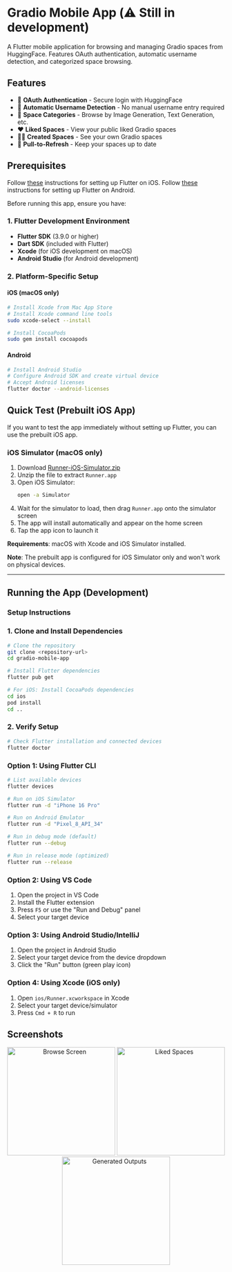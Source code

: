 # Gradio Mobile App (⚠️ Still in development)

A Flutter mobile application for browsing and managing Gradio spaces from HuggingFace. Features OAuth authentication, automatic username detection, and categorized space browsing.

## Features

- 🔐 **OAuth Authentication** - Secure login with HuggingFace
- 👤 **Automatic Username Detection** - No manual username entry required
- 📱 **Space Categories** - Browse by Image Generation, Text Generation, etc.
- ❤️ **Liked Spaces** - View your public liked Gradio spaces
- 👨‍💻 **Created Spaces** - See your own Gradio spaces
- 🔄 **Pull-to-Refresh** - Keep your spaces up to date

## Prerequisites
Follow [these](https://docs.flutter.dev/get-started/install/macos/mobile-ios) instructions for setting up Flutter on iOS.
Follow [these](https://docs.flutter.dev/get-started/install/macos/mobile-android) instructions for setting up Flutter on Android.

Before running this app, ensure you have:

### 1. Flutter Development Environment
- **Flutter SDK** (3.9.0 or higher)
- **Dart SDK** (included with Flutter)
- **Xcode** (for iOS development on macOS)
- **Android Studio** (for Android development)

### 2. Platform-Specific Setup

#### iOS (macOS only)
```bash
# Install Xcode from Mac App Store
# Install Xcode command line tools
sudo xcode-select --install

# Install CocoaPods
sudo gem install cocoapods
```

#### Android
```bash
# Install Android Studio
# Configure Android SDK and create virtual device
# Accept Android licenses
flutter doctor --android-licenses
```

## Quick Test (Prebuilt iOS App)

If you want to test the app immediately without setting up Flutter, you can use the prebuilt iOS app.

### iOS Simulator (macOS only)
1. Download [Runner-iOS-Simulator.zip](./Runner-iOS-Simulator.zip)
2. Unzip the file to extract `Runner.app`
3. Open iOS Simulator:
   ```bash
   open -a Simulator
   ```
4. Wait for the simulator to load, then drag `Runner.app` onto the simulator screen
5. The app will install automatically and appear on the home screen
6. Tap the app icon to launch it

**Requirements**: macOS with Xcode and iOS Simulator installed.

**Note**: The prebuilt app is configured for iOS Simulator only and won't work on physical devices.

---

## Running the App (Development)
### Setup Instructions

### 1. Clone and Install Dependencies

```bash
# Clone the repository
git clone <repository-url>
cd gradio-mobile-app

# Install Flutter dependencies
flutter pub get

# For iOS: Install CocoaPods dependencies
cd ios
pod install
cd ..
```

### 2. Verify Setup

```bash
# Check Flutter installation and connected devices
flutter doctor
```

### Option 1: Using Flutter CLI

```bash
# List available devices
flutter devices

# Run on iOS Simulator
flutter run -d "iPhone 16 Pro"

# Run on Android Emulator
flutter run -d "Pixel_8_API_34"

# Run in debug mode (default)
flutter run --debug

# Run in release mode (optimized)
flutter run --release
```

### Option 2: Using VS Code

1. Open the project in VS Code
2. Install the Flutter extension
3. Press `F5` or use the "Run and Debug" panel
4. Select your target device

### Option 3: Using Android Studio/IntelliJ

1. Open the project in Android Studio
2. Select your target device from the device dropdown
3. Click the "Run" button (green play icon)

### Option 4: Using Xcode (iOS only)

1. Open `ios/Runner.xcworkspace` in Xcode
2. Select your target device/simulator
3. Press `Cmd + R` to run

## Screenshots

<div align="center">

<img src="screenshots/browse_screen.png" width="250" alt="Browse Screen">
<img src="screenshots/likes_screen.png" width="250" alt="Liked Spaces">
<img src="screenshots/outputs_screen.png" width="250" alt="Generated Outputs">

</div>
